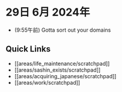 # 29日 6月 2024年
- (9:55午前) Gotta sort out your domains




## Quick Links
- [[areas/life_maintenance/scratchpad]]
- [[areas/sashin_exists/scratchpad]]
- [[areas/acquiring_japanese/scratchpad]]
- [[areas/work/scratchpad]]
